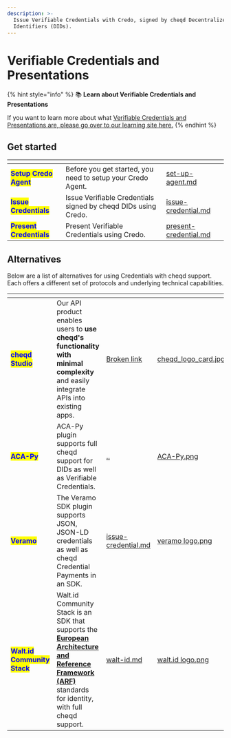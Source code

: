 ```yaml
---
description: >-
  Issue Verifiable Credentials with Credo, signed by cheqd Decentralized
  Identifiers (DIDs).
---
```


# Verifiable Credentials and Presentations

{% hint style="info" %}
:books: **Learn about Verifiable Credentials and Presentations**

If you want to learn more about what [Verifiable Credentials and Presentations are, please go over to our learning site here.](https://learn.cheqd.io/overview/introduction-to-decentralised-identity/what-is-a-verifiable-credential-vc)
{% endhint %}

## Get started

<table data-view="cards"><thead><tr><th></th><th></th><th data-hidden data-card-target data-type="content-ref"></th></tr></thead><tbody><tr><td><mark style="color:blue;"><strong>Setup Credo Agent</strong></mark></td><td>Before you get started, you need to setup your Credo Agent. </td><td><a href="../set-up-agent.md">set-up-agent.md</a></td></tr><tr><td><mark style="color:blue;"><strong>Issue Credentials</strong></mark></td><td>Issue Verifiable Credentials signed by cheqd DIDs using Credo.</td><td><a href="issue-credential.md">issue-credential.md</a></td></tr><tr><td><mark style="color:blue;"><strong>Present Credentials</strong></mark></td><td>Present Verifiable Credentials using Credo.</td><td><a href="present-credential.md">present-credential.md</a></td></tr></tbody></table>

## Alternatives

Below are a list of alternatives for using Credentials with cheqd support. Each offers a different set of protocols and underlying technical capabilities.

<table data-card-size="large" data-view="cards" data-full-width="false"><thead><tr><th></th><th></th><th data-hidden data-card-target data-type="content-ref"></th><th data-hidden data-card-cover data-type="files"></th></tr></thead><tbody><tr><td><mark style="color:blue;"><strong>cheqd Studio</strong></mark></td><td>Our API product enables users to <strong>use cheqd's functionality with minimal complexity</strong> and easily integrate APIs into existing apps. </td><td><a href="broken-reference">Broken link</a></td><td><a href="../../../.gitbook/assets/cheqd_logo_card.jpg">cheqd_logo_card.jpg</a></td></tr><tr><td><mark style="color:blue;"><strong>ACA-Py</strong></mark></td><td>ACA-Py plugin supports full cheqd support for DIDs as well as Verifiable Credentials. </td><td><a href="../">..</a></td><td><a href="../../../.gitbook/assets/ACA-Py.png">ACA-Py.png</a></td></tr><tr><td><mark style="color:blue;"><strong>Veramo</strong></mark></td><td>The Veramo SDK plugin supports JSON, JSON-LD credentials as well as cheqd Credential Payments in an SDK.</td><td><a href="../../veramo/credentials-and-presentations/issue-credential.md">issue-credential.md</a></td><td><a href="../../../.gitbook/assets/veramo logo.png">veramo logo.png</a></td></tr><tr><td><mark style="color:blue;"><strong>Walt.id Community Stack</strong></mark></td><td>Walt.id Community Stack is an SDK that supports the <a href="https://digital-strategy.ec.europa.eu/en/library/european-digital-identity-architecture-and-reference-framework-outline"><strong>European Architecture and Reference Framework (ARF)</strong></a> standards for identity, with full cheqd support. </td><td><a href="../../walt-id.md">walt-id.md</a></td><td><a href="../../../.gitbook/assets/walt.id logo.png">walt.id logo.png</a></td></tr></tbody></table>
